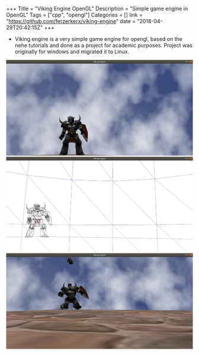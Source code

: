 +++
Title = "Viking Engine OpenGL"
Description = "Simple game engine in OpenGL"
Tags = ["cpp", "opengl"]
Categories = []
link = "https://github.com/ferzerkerx/viking-engine"
date = "2018-04-29T20:42:15Z"
+++

- Viking engine is a very simple game engine for opengl, based on the nehe tutorials and done as a project for academic purposes. Project was originally for windows and migrated it to Linux.

<img src="https://raw.githubusercontent.com/ferzerkerx/viking-engine/master/screenshots/viking1.png" class="project-img img-fluid"/>
<img src="https://raw.githubusercontent.com/ferzerkerx/viking-engine/master/screenshots/viking3.png" class="project-img img-fluid"/>
<img src="https://raw.githubusercontent.com/ferzerkerx/viking-engine/master/screenshots/viking4.png" class="project-img img-fluid"/>


